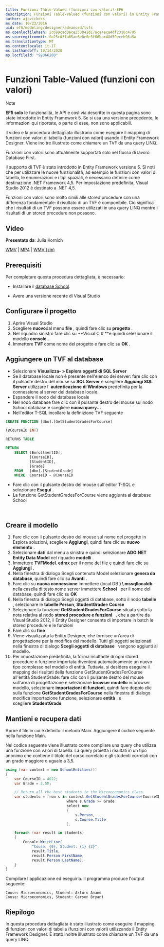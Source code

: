 ```yaml
---
title: Funzioni Table-Valued (funzioni con valori)-EF6
description: Funzioni Table-Valued (funzioni con valori) in Entity Framework 6
author: ajcvickers
ms.date: 10/23/2016
uid: ef6/modeling/designer/advanced/tvfs
ms.openlocfilehash: 2c699cad3ace253842d17aca4eca4df2318c4795
ms.sourcegitcommit: 0a25c03fa65ae6e0e0e3f66bac48d59eceb96a5a
ms.translationtype: MT
ms.contentlocale: it-IT
ms.lasthandoff: 10/14/2020
ms.locfileid: "92066200"
---
```

# <a name="table-valued-functions-tvfs"></a>Funzioni Table-Valued (funzioni con valori)
> [!NOTE]
> **EF5 solo** le funzionalità, le API e così via descritte in questa pagina sono state introdotte in Entity Framework 5. Se si usa una versione precedente, le informazioni qui riportate, o parte di esse, non sono applicabili.

Il video e la procedura dettagliata illustrano come eseguire il mapping di funzioni con valori di tabella (funzioni con valori) usando il Entity Framework Designer. Viene inoltre illustrato come chiamare un TVF da una query LINQ.

Funzioni con valori sono attualmente supportati solo nel flusso di lavoro Database First.

Il supporto di TVF è stato introdotto in Entity Framework versione 5. Si noti che per utilizzare le nuove funzionalità, ad esempio le funzioni con valori di tabella, le enumerazioni e i tipi spaziali, è necessario definire come destinazione .NET Framework 4,5. Per impostazione predefinita, Visual Studio 2012 è destinato a .NET 4,5.

Funzioni con valori sono molto simili alle stored procedure con una differenza fondamentale: il risultato di un TVF è componibile. Ciò significa che i risultati di un TVF possono essere utilizzati in una query LINQ mentre i risultati di un stored procedure non possono.

## <a name="watch-the-video"></a>Video

**Presentato da**: Julia Kornich

[WMV](https://download.microsoft.com/download/6/0/A/60A6E474-5EF3-4E1E-B9EA-F51D2DDB446A/HDI-ITPro-MSDN-winvideo-tvf.wmv)  |  [MP4](https://download.microsoft.com/download/6/0/A/60A6E474-5EF3-4E1E-B9EA-F51D2DDB446A/HDI-ITPro-MSDN-mp4video-tvf.m4v)  |  [WMV (zip)](https://download.microsoft.com/download/6/0/A/60A6E474-5EF3-4E1E-B9EA-F51D2DDB446A/HDI-ITPro-MSDN-winvideo-tvf.zip)

## <a name="pre-requisites"></a>Prerequisiti

Per completare questa procedura dettagliata, è necessario:

- Installare il [database School](xref:ef6/resources/school-database).

- Avere una versione recente di Visual Studio

## <a name="set-up-the-project"></a>Configurare il progetto

1.  Aprire Visual Studio
2.  Scegliere **nuovo**dal menu **file** , quindi fare clic su **progetto** .
3.  Nel riquadro sinistro fare clic su **Visual C \# **e quindi selezionare il modello **console** .
4.  Immettere **TVF** come nome del progetto e fare clic su **OK** .

## <a name="add-a-tvf-to-the-database"></a>Aggiungere un TVF al database

-   Selezionare **Visualizza- &gt; Esplora oggetti di SQL Server**
-   Se il database locale non è presente nell'elenco dei server: fare clic con il pulsante destro del mouse su **SQL Server** e scegliere **Aggiungi SQL Server** utilizzare l' **autenticazione di Windows** predefinita per la connessione al server del database locale.
-   Espandere il nodo del database locale
-   Nel nodo database fare clic con il pulsante destro del mouse sul nodo School database e scegliere **nuova query...**
-   Nell'editor T-SQL incollare la definizione TVF seguente

``` SQL
CREATE FUNCTION [dbo].[GetStudentGradesForCourse]

(@CourseID INT)

RETURNS TABLE

RETURN
    SELECT [EnrollmentID],
           [CourseID],
           [StudentID],
           [Grade]
    FROM   [dbo].[StudentGrade]
    WHERE  CourseID = @CourseID
```

-   Fare clic con il pulsante destro del mouse sull'editor T-SQL e selezionare **Esegui** .
-   La funzione GetStudentGradesForCourse viene aggiunta al database School

 

## <a name="create-a-model"></a>Creare il modello

1.  Fare clic con il pulsante destro del mouse sul nome del progetto in Esplora soluzioni, scegliere **Aggiungi**, quindi fare clic su **nuovo elemento** .
2.  Selezionare **dati** dal menu a sinistra e quindi selezionare **ADO.NET Entity Data Model** nel riquadro **modelli** .
3.  Immettere **TVFModel. edmx** per il nome del file e quindi fare clic su **Aggiungi** .
4.  Nella finestra di dialogo Scegli contenuto Model selezionare **genera da database**, quindi fare clic su **Avanti** .
5.  Fare clic su **nuova connessione** immettere (local DB **) \\ mssqllocaldb** nella casella di testo nome server immettere **School**   per il nome del database, quindi fare clic su **OK**
6.  Nella finestra di dialogo Scegli oggetti di database, sotto il nodo **tabelle**   , selezionare le **tabelle Person**, **StudentGrade**e **Course**  
7.  Selezionare la funzione **GetStudentGradesForCourse** situata sotto la nota relativa al nodo **stored procedure e funzioni**   , che a partire da Visual Studio 2012, il Entity Designer consente di importare in batch le stored procedure e le funzioni
8.  Fare clic su **fine**
9.  Viene visualizzata la Entity Designer, che fornisce un'area di progettazione per la modifica del modello. Tutti gli oggetti selezionati nella finestra di dialogo **Scegli oggetti di database**   vengono aggiunti al modello.
10. Per impostazione predefinita, la forma risultante di ogni stored procedure o funzione importata diventerà automaticamente un nuovo tipo complesso nel modello di entità. Tuttavia, si desidera eseguire il mapping dei risultati della funzione GetStudentGradesForCourse all'entità StudentGrade: fare clic con il pulsante destro del mouse sull'area di progettazione e selezionare **browser modello** in browser modello, selezionare **importazioni di funzioni**, quindi fare doppio clic sulla funzione **GetStudentGradesForCourse** nella finestra di dialogo modifica importazione funzione, selezionare **entità**   e scegliere **StudentGrade**

## <a name="persist-and-retrieve-data"></a>Mantieni e recupera dati

Aprire il file in cui è definito il metodo Main. Aggiungere il codice seguente nella funzione Main.

Nel codice seguente viene illustrato come compilare una query che utilizza una funzione con valori di tabella. La query proietta i risultati in un tipo anonimo che contiene il titolo del corso correlato e gli studenti correlati con un grado maggiore o uguale a 3,5.

``` csharp
using (var context = new SchoolEntities())
{
    var CourseID = 4022;
    var Grade = 3.5M;

    // Return all the best students in the Microeconomics class.
    var students = from s in context.GetStudentGradesForCourse(CourseID)
                            where s.Grade >= Grade
                            select new
                            {
                                s.Person,
                                s.Course.Title
                            };

    foreach (var result in students)
    {
        Console.WriteLine(
            "Couse: {0}, Student: {1} {2}",
            result.Title,  
            result.Person.FirstName,  
            result.Person.LastName);
    }
}
```

Compilare l'applicazione ed eseguirla. Il programma produce l'output seguente:

```console
Couse: Microeconomics, Student: Arturo Anand
Couse: Microeconomics, Student: Carson Bryant
```

## <a name="summary"></a>Riepilogo

In questa procedura dettagliata è stato illustrato come eseguire il mapping di funzioni con valori di tabella (funzioni con valori) utilizzando il Entity Framework Designer. È stato inoltre illustrato come chiamare un TVF da una query LINQ.
